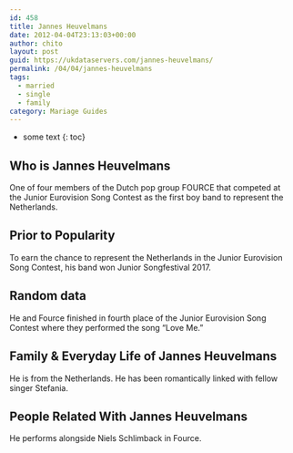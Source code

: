 ```yaml
---
id: 458
title: Jannes Heuvelmans
date: 2012-04-04T23:13:03+00:00
author: chito
layout: post
guid: https://ukdataservers.com/jannes-heuvelmans/
permalink: /04/04/jannes-heuvelmans  
tags:
  - married
  - single
  - family
category: Mariage Guides
---
```


* some text
{: toc}


## Who is  Jannes Heuvelmans
                  
                  
                  
One of four members of the Dutch pop group FOURCE that competed at the Junior Eurovision Song Contest as the first boy band to represent the Netherlands.
                  
                
                
                
## Prior to Popularity 
                  
                  
                  
To earn the chance to represent the Netherlands in the Junior Eurovision Song Contest, his band won Junior Songfestival 2017.
                  
                
                
                
## Random data 
                  
                  
                  
He and Fource finished in fourth place of the Junior Eurovision Song Contest where they performed the song &#8220;Love Me.&#8221;
                  
                
                
                
## Family & Everyday Life of Jannes Heuvelmans
                  
                  
                  
He is from the Netherlands. He has been romantically linked with fellow singer Stefania.
                  
                
                
                
## People Related With  Jannes Heuvelmans
                  
                  
                  
He performs alongside Niels Schlimback in Fource.
                  
                
              
            
          
          
          
    
    
  
